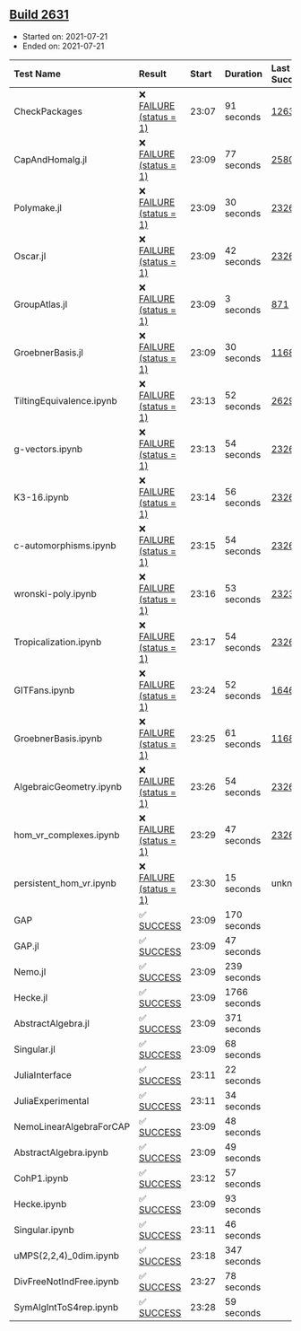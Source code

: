 ## [Build 2631](https://oscarci.mathematik.uni-kl.de/job/oscar-stable/2631/)

* Started on: 2021-07-21
* Ended on: 2021-07-21

| Test Name    | Result | Start | Duration | Last Success | First Failure |
|:-------------|:-------|:------|:---------|:-------------|:--------------|
| CheckPackages | ❌ [FAILURE (status = 1)](https://oscarci.mathematik.uni-kl.de/job/oscar-stable/2631/artifact/logs/build-2631/CheckPackages.log) | 23:07 | 91 seconds | [1263](https://oscarci.mathematik.uni-kl.de/job/oscar-stable/1263/) | [1264](https://oscarci.mathematik.uni-kl.de/job/oscar-stable/1264/) |
| CapAndHomalg.jl | ❌ [FAILURE (status = 1)](https://oscarci.mathematik.uni-kl.de/job/oscar-stable/2631/artifact/logs/build-2631/CapAndHomalg.jl.log) | 23:09 | 77 seconds | [2580](https://oscarci.mathematik.uni-kl.de/job/oscar-stable/2580/) | [2581](https://oscarci.mathematik.uni-kl.de/job/oscar-stable/2581/) |
| Polymake.jl | ❌ [FAILURE (status = 1)](https://oscarci.mathematik.uni-kl.de/job/oscar-stable/2631/artifact/logs/build-2631/Polymake.jl.log) | 23:09 | 30 seconds | [2326](https://oscarci.mathematik.uni-kl.de/job/oscar-stable/2326/) | [2327](https://oscarci.mathematik.uni-kl.de/job/oscar-stable/2327/) |
| Oscar.jl | ❌ [FAILURE (status = 1)](https://oscarci.mathematik.uni-kl.de/job/oscar-stable/2631/artifact/logs/build-2631/Oscar.jl.log) | 23:09 | 42 seconds | [2326](https://oscarci.mathematik.uni-kl.de/job/oscar-stable/2326/) | [2327](https://oscarci.mathematik.uni-kl.de/job/oscar-stable/2327/) |
| GroupAtlas.jl | ❌ [FAILURE (status = 1)](https://oscarci.mathematik.uni-kl.de/job/oscar-stable/2631/artifact/logs/build-2631/GroupAtlas.jl.log) | 23:09 | 3 seconds | [871](https://oscarci.mathematik.uni-kl.de/job/oscar-stable/871/) | [872](https://oscarci.mathematik.uni-kl.de/job/oscar-stable/872/) |
| GroebnerBasis.jl | ❌ [FAILURE (status = 1)](https://oscarci.mathematik.uni-kl.de/job/oscar-stable/2631/artifact/logs/build-2631/GroebnerBasis.jl.log) | 23:09 | 30 seconds | [1168](https://oscarci.mathematik.uni-kl.de/job/oscar-stable/1168/) | [1169](https://oscarci.mathematik.uni-kl.de/job/oscar-stable/1169/) |
| TiltingEquivalence.ipynb | ❌ [FAILURE (status = 1)](https://oscarci.mathematik.uni-kl.de/job/oscar-stable/2631/artifact/logs/build-2631/TiltingEquivalence.ipynb.log) | 23:13 | 52 seconds | [2629](https://oscarci.mathematik.uni-kl.de/job/oscar-stable/2629/) | [2630](https://oscarci.mathematik.uni-kl.de/job/oscar-stable/2630/) |
| g-vectors.ipynb | ❌ [FAILURE (status = 1)](https://oscarci.mathematik.uni-kl.de/job/oscar-stable/2631/artifact/logs/build-2631/g-vectors.ipynb.log) | 23:13 | 54 seconds | [2326](https://oscarci.mathematik.uni-kl.de/job/oscar-stable/2326/) | [2327](https://oscarci.mathematik.uni-kl.de/job/oscar-stable/2327/) |
| K3-16.ipynb | ❌ [FAILURE (status = 1)](https://oscarci.mathematik.uni-kl.de/job/oscar-stable/2631/artifact/logs/build-2631/K3-16.ipynb.log) | 23:14 | 56 seconds | [2326](https://oscarci.mathematik.uni-kl.de/job/oscar-stable/2326/) | [2327](https://oscarci.mathematik.uni-kl.de/job/oscar-stable/2327/) |
| c-automorphisms.ipynb | ❌ [FAILURE (status = 1)](https://oscarci.mathematik.uni-kl.de/job/oscar-stable/2631/artifact/logs/build-2631/c-automorphisms.ipynb.log) | 23:15 | 54 seconds | [2326](https://oscarci.mathematik.uni-kl.de/job/oscar-stable/2326/) | [2327](https://oscarci.mathematik.uni-kl.de/job/oscar-stable/2327/) |
| wronski-poly.ipynb | ❌ [FAILURE (status = 1)](https://oscarci.mathematik.uni-kl.de/job/oscar-stable/2631/artifact/logs/build-2631/wronski-poly.ipynb.log) | 23:16 | 53 seconds | [2323](https://oscarci.mathematik.uni-kl.de/job/oscar-stable/2323/) | [2324](https://oscarci.mathematik.uni-kl.de/job/oscar-stable/2324/) |
| Tropicalization.ipynb | ❌ [FAILURE (status = 1)](https://oscarci.mathematik.uni-kl.de/job/oscar-stable/2631/artifact/logs/build-2631/Tropicalization.ipynb.log) | 23:17 | 54 seconds | [2326](https://oscarci.mathematik.uni-kl.de/job/oscar-stable/2326/) | [2327](https://oscarci.mathematik.uni-kl.de/job/oscar-stable/2327/) |
| GITFans.ipynb | ❌ [FAILURE (status = 1)](https://oscarci.mathematik.uni-kl.de/job/oscar-stable/2631/artifact/logs/build-2631/GITFans.ipynb.log) | 23:24 | 52 seconds | [1646](https://oscarci.mathematik.uni-kl.de/job/oscar-stable/1646/) | [1647](https://oscarci.mathematik.uni-kl.de/job/oscar-stable/1647/) |
| GroebnerBasis.ipynb | ❌ [FAILURE (status = 1)](https://oscarci.mathematik.uni-kl.de/job/oscar-stable/2631/artifact/logs/build-2631/GroebnerBasis.ipynb.log) | 23:25 | 61 seconds | [1168](https://oscarci.mathematik.uni-kl.de/job/oscar-stable/1168/) | [1169](https://oscarci.mathematik.uni-kl.de/job/oscar-stable/1169/) |
| AlgebraicGeometry.ipynb | ❌ [FAILURE (status = 1)](https://oscarci.mathematik.uni-kl.de/job/oscar-stable/2631/artifact/logs/build-2631/AlgebraicGeometry.ipynb.log) | 23:26 | 54 seconds | [2326](https://oscarci.mathematik.uni-kl.de/job/oscar-stable/2326/) | [2327](https://oscarci.mathematik.uni-kl.de/job/oscar-stable/2327/) |
| hom_vr_complexes.ipynb | ❌ [FAILURE (status = 1)](https://oscarci.mathematik.uni-kl.de/job/oscar-stable/2631/artifact/logs/build-2631/hom_vr_complexes.ipynb.log) | 23:29 | 47 seconds | [2326](https://oscarci.mathematik.uni-kl.de/job/oscar-stable/2326/) | [2327](https://oscarci.mathematik.uni-kl.de/job/oscar-stable/2327/) |
| persistent_hom_vr.ipynb | ❌ [FAILURE (status = 1)](https://oscarci.mathematik.uni-kl.de/job/oscar-stable/2631/artifact/logs/build-2631/persistent_hom_vr.ipynb.log) | 23:30 | 15 seconds | unknown | unknown |
| GAP | ✅ [SUCCESS](https://oscarci.mathematik.uni-kl.de/job/oscar-stable/2631/artifact/logs/build-2631/GAP.log) | 23:09 | 170 seconds |  |  |
| GAP.jl | ✅ [SUCCESS](https://oscarci.mathematik.uni-kl.de/job/oscar-stable/2631/artifact/logs/build-2631/GAP.jl.log) | 23:09 | 47 seconds |  |  |
| Nemo.jl | ✅ [SUCCESS](https://oscarci.mathematik.uni-kl.de/job/oscar-stable/2631/artifact/logs/build-2631/Nemo.jl.log) | 23:09 | 239 seconds |  |  |
| Hecke.jl | ✅ [SUCCESS](https://oscarci.mathematik.uni-kl.de/job/oscar-stable/2631/artifact/logs/build-2631/Hecke.jl.log) | 23:09 | 1766 seconds |  |  |
| AbstractAlgebra.jl | ✅ [SUCCESS](https://oscarci.mathematik.uni-kl.de/job/oscar-stable/2631/artifact/logs/build-2631/AbstractAlgebra.jl.log) | 23:09 | 371 seconds |  |  |
| Singular.jl | ✅ [SUCCESS](https://oscarci.mathematik.uni-kl.de/job/oscar-stable/2631/artifact/logs/build-2631/Singular.jl.log) | 23:09 | 68 seconds |  |  |
| JuliaInterface | ✅ [SUCCESS](https://oscarci.mathematik.uni-kl.de/job/oscar-stable/2631/artifact/logs/build-2631/JuliaInterface.log) | 23:11 | 22 seconds |  |  |
| JuliaExperimental | ✅ [SUCCESS](https://oscarci.mathematik.uni-kl.de/job/oscar-stable/2631/artifact/logs/build-2631/JuliaExperimental.log) | 23:11 | 34 seconds |  |  |
| NemoLinearAlgebraForCAP | ✅ [SUCCESS](https://oscarci.mathematik.uni-kl.de/job/oscar-stable/2631/artifact/logs/build-2631/NemoLinearAlgebraForCAP.log) | 23:09 | 48 seconds |  |  |
| AbstractAlgebra.ipynb | ✅ [SUCCESS](https://oscarci.mathematik.uni-kl.de/job/oscar-stable/2631/artifact/logs/build-2631/AbstractAlgebra.ipynb.log) | 23:09 | 49 seconds |  |  |
| CohP1.ipynb | ✅ [SUCCESS](https://oscarci.mathematik.uni-kl.de/job/oscar-stable/2631/artifact/logs/build-2631/CohP1.ipynb.log) | 23:12 | 57 seconds |  |  |
| Hecke.ipynb | ✅ [SUCCESS](https://oscarci.mathematik.uni-kl.de/job/oscar-stable/2631/artifact/logs/build-2631/Hecke.ipynb.log) | 23:09 | 93 seconds |  |  |
| Singular.ipynb | ✅ [SUCCESS](https://oscarci.mathematik.uni-kl.de/job/oscar-stable/2631/artifact/logs/build-2631/Singular.ipynb.log) | 23:11 | 46 seconds |  |  |
| uMPS(2,2,4)_0dim.ipynb | ✅ [SUCCESS](https://oscarci.mathematik.uni-kl.de/job/oscar-stable/2631/artifact/logs/build-2631/uMPS-2-2-4-_0dim.ipynb.log) | 23:18 | 347 seconds |  |  |
| DivFreeNotIndFree.ipynb | ✅ [SUCCESS](https://oscarci.mathematik.uni-kl.de/job/oscar-stable/2631/artifact/logs/build-2631/DivFreeNotIndFree.ipynb.log) | 23:27 | 78 seconds |  |  |
| SymAlgIntToS4rep.ipynb | ✅ [SUCCESS](https://oscarci.mathematik.uni-kl.de/job/oscar-stable/2631/artifact/logs/build-2631/SymAlgIntToS4rep.ipynb.log) | 23:28 | 59 seconds |  |  |

